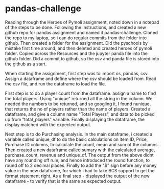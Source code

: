 # pandas-challenge

Reading through the Heroes of Pymoli assignment, noted down in a notepad of the steps to be done.
Following the instructions, and created a new github repo for pandas assignment and named it pandas-challenge.
Cloned the repo to my laptop, so i can do regular commits from the folder into github.
Then created a folder for the assignment.  Did the pyschools by mistake first time around, and then deleted and created heroes of pymoli folder.
Copied across the Resources and the jupyter panda file into the github folder.
Did a commit to github, so the csv and panda file is stored into the github as a start.

When starting the assignment, first step was to import os, pandas, csv.
Assign a dataframe and define where the csv should be loaded from.
Read the csv file, and run the dataframe to load the file.

First step is to do a player count from the dataframe.
assign a name to find the total players. Using "unique" returned all the string in the column.
We needed the numbers to be returned, and so googling it, I found nunique, that returns the no of players rather than the name of players.
Created a dataframe, and give a column name "Total Players", and data to be picked up from "total_players" variable.
Finally displaying the dataframe, the display matched with the expected output.

Next step is to do Purchasing analysis.
In the main dataframe, i created a variable called unique_df to do the basic calculations  on Item ID, Price, Purchase ID columns, to calculate the count, mean and sum of the columns.
Then created a new dataframe called sumary with the calculated average, purchase_count, revenue and unique_df.
The output from the above didnt have any rounding off rule, and hence introduced the round function, to round off to 2 decimal places.
Finally to add the "$" sign before any money value in the new dataframe, for which i had to take BCS support to get the format statement right.
As a final step - displayed the output of the new dataframe - to verify that is the same as expected output.

